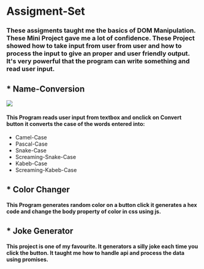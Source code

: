 # Assigment-Set

### These assigments taught me the basics of DOM Manipulation. These Mini Project gave me a lot of confidence. These Project showed how to take input from user from user and how to process the input to give an proper and user friendly output. It's very powerful that the program can write something and read user input.

## * Name-Conversion
![](https://photos.google.com/search/_tra_/photo/AF1QipNyoqqqeBUEazVYBlvtn1Ko4cx8hfNd-8BWzCpB)
#### This Program reads user input from textbox and onclick on Convert button it converts the case of the words entered into:
* Camel-Case
* Pascal-Case
* Snake-Case
* Screaming-Snake-Case
* Kabeb-Case
* Screaming-Kabeb-Case

## * Color Changer

#### This Program generates random color on a button click it generates a hex code and change the body property of color in css using js.

## * Joke Generator
#### This project is one of my favourite. It generators a silly joke each time you click the button. It taught me how to handle api and process the data using promises.
